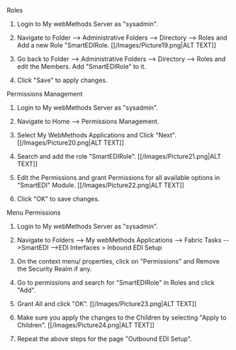 Roles

1.	Login to My webMethods Server as "sysadmin".	

2.  Navigate to Folder --> Administrative Folders --> Directory --> Roles and Add a new Role "SmartEDIRole.
[[/Images/Picture19.png|ALT TEXT]]

3.  Go back to Folder --> Administrative Folders --> Directory --> Roles and edit the Members. Add "SmartEDIRole" to it.

4.	Click "Save" to apply changes.


Permissions Management

1. Login to My webMethods Server as "sysadmin".	

2. Navigate to Home --> Permissions Management.

3. Select My WebMethods Applications and Click "Next".
[[/Images/Picture20.png|ALT TEXT]]

4. Search and add the role "SmartEDIRole".
[[/Images/Picture21.png|ALT TEXT]]

5. Edit the Permissions and grant Permissions for all available options in "SmartEDI" Module.
[[/Images/Picture22.png|ALT TEXT]]

6. Click "OK" to save changes.

Menu Permissions

1. Login to My webMethods Server as "sysadmin".

2. Navigate to Folders --> My webMethods Applications --> Fabric Tasks -->SmartEDI -->EDI Interfaces > Inbound EDI Setup  

3. On the context menu/ properties, click on "Permissions" and Remove the Security Realm if any.

4. Go to permissions and search for "SmartEDIRole" in Roles and click "Add".
 
5. Grant All and click "OK".
[[/Images/Picture23.png|ALT TEXT]]
 
6. Make sure you apply the changes to the Children by selecting "Apply to Children".
[[/Images/Picture24.png|ALT TEXT]] 

7.	Repeat the above steps for the page "Outbound EDI Setup".

